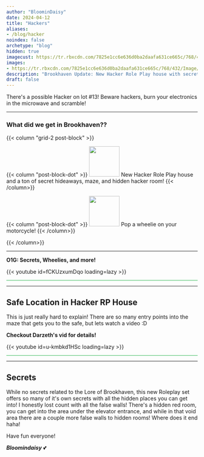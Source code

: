 ```yaml
---
author: "BloominDaisy"
date: 2024-04-12
title: "Hackers"
aliases:
- /blog/hacker
noindex: false
archetype: "blog"
hidden: true
imagecust: https://tr.rbxcdn.com/7825e1cc6e636d0ba2daafa631ce665c/768/432/Image/Png
images:
- https://tr.rbxcdn.com/7825e1cc6e636d0ba2daafa631ce665c/768/432/Image/Png
description: "Brookhaven Update: New Hacker Role Play house with secret rooms and Pop wheelies on motorcycles!"
draft: false
---
```


There's a possible Hacker on lot #13! Beware hackers, burn your electronics in the microwave and scramble!

---

### What did we get in Brookhaven??

{{< column "grid-2 post-block" >}}

{{< column "post-block-dot" >}}
<img src="/images/blog/hacker-role-play-house-icon.png" loading="lazy" style="width: 80px; height: 80px;"> New Hacker Role Play house and a ton of secret hideaways, maze, and hidden hacker room! 
{{< /column>}}

{{< column "post-block-dot" >}}
<img src="/images/blog/wheelie_icon.png" loading="lazy" style="width: 80px; height: 80px;">
Pop a wheelie on your motorcycle!
{{< /column>}}

{{< /column>}}

---

<div class="grid-2 post-vid-dot">

**O1G: Secrets, Wheelies, and more!** <div class="grid-1">{{< youtube id=fCKUzxumDqo loading=lazy >}}</div>
</div>


<hr style="background-color: #28b44c" size=8 class="post-block">

---

## Safe Location in Hacker RP House

This is just really hard to explain! There are so many entry points into the maze that gets you to the safe, but lets watch a video :D


<div class="grid-2 post-vid-dot">

**Checkout Darzeth's vid for details!** <div class="grid-1">{{< youtube id=u-kmbkd1HSc loading=lazy >}}</div>
</div>


<hr style="background-color: #28b44c" size=8 class="post-block">

---

## Secrets

While no secrets related to the Lore of Brookhaven, this new Roleplay set offers so many of it's own secrets with all the hidden places you can get into! I honestly lost count with all the false walls! There's a hidden red room, you can get into the area under the elevator entrance, and while in that void area there are a couple more false walls to hidden rooms! Where does it end haha! 

Have fun everyone!

_**Bloomindaisy**_ <span class="nowrap"><span class="emojify">💕</span>
